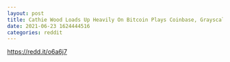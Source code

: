 ```yaml
--- 
layout: post 
title: Cathie Wood Loads Up Heavily On Bitcoin Plays Coinbase, Grayscale Bitcoin Trust On Dip $BTC $GBTC $COIN $ARKW $ARKW $ARKF 
date: 2021-06-23 1624444516 
categories: reddit 
--- 
```

https://redd.it/o6a6j7